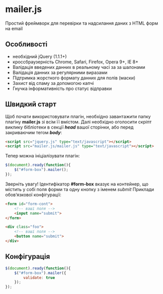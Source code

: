 # mailer.js
Простий фреймворк для перевірки та надсилання даних з HTML форм на email

## Особливості
+ необхідний jQuery (1.1.1+)
+ кроссбраузерність Chrome, Safari, Firefox, Opera 9+, IE 8+
+ Валідація введених данних в реальному часі за за шалонами
+ Валідація данних за регулярними виразами
+ Підтримка жорсткого формату данних для полів (маски)
+ Захист від спаму за допомогою капчі
+ Гнучка інформативність про статус відправки

## Швидкий старт
Щоб почати використовувати плагін, необхідно завантажити папку плагіну **mailer.js** зі всім її вмістом.
Далі необхідно оголосити скріпт виклику бібліотеки в секції ***head*** вашої сторінки, або перед закриваючим тегом ***body***:

```html
<script src="jquery.js" type="text/javascript"></script>
<script src="mailer.js/mailer.js" type="text/javascript"></script>
```

Тепер можна ініціалізувати плагін:

```javascript
$(document).ready(function(){
    $("#form-box").mailer();
});
```

Зверніть увагу! Ідентифікатор **#form-box** вказує на контейнер, що містить у собі поля форми та одну кнопку з іменем *submit*
Приклади обов’язкової конфігурації:

```html
<form id="form-cont">
	<!-- ваші поля -->
	<input name="submit">
</form>
```
```html
<div class="foo">
	<!-- ваші поля -->
	<button name="submit">
</div>
```
## Конфігурація

```javascript
$(document).ready(function(){
    $("#form-box").mailer({
        validate: true
    });
});
```